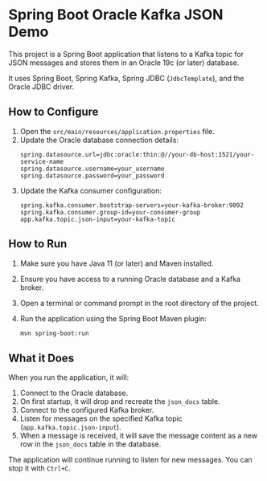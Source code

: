 # Spring Boot Oracle Kafka JSON Demo

This project is a Spring Boot application that listens to a Kafka topic for JSON messages and stores them in an Oracle 19c (or later) database.

It uses Spring Boot, Spring Kafka, Spring JDBC (`JdbcTemplate`), and the Oracle JDBC driver.

## How to Configure

1.  Open the `src/main/resources/application.properties` file.
2.  Update the Oracle database connection details:
    ```properties
    spring.datasource.url=jdbc:oracle:thin:@//your-db-host:1521/your-service-name
    spring.datasource.username=your_username
    spring.datasource.password=your_password
    ```
3.  Update the Kafka consumer configuration:
    ```properties
    spring.kafka.consumer.bootstrap-servers=your-kafka-broker:9092
    spring.kafka.consumer.group-id=your-consumer-group
    app.kafka.topic.json-input=your-kafka-topic
    ```

## How to Run

1.  Make sure you have Java 11 (or later) and Maven installed.
2.  Ensure you have access to a running Oracle database and a Kafka broker.
3.  Open a terminal or command prompt in the root directory of the project.
4.  Run the application using the Spring Boot Maven plugin:

    ```bash
    mvn spring-boot:run
    ```

## What it Does

When you run the application, it will:
1.  Connect to the Oracle database.
2.  On first startup, it will drop and recreate the `json_docs` table.
3.  Connect to the configured Kafka broker.
4.  Listen for messages on the specified Kafka topic (`app.kafka.topic.json-input`).
5.  When a message is received, it will save the message content as a new row in the `json_docs` table in the database.

The application will continue running to listen for new messages. You can stop it with `Ctrl+C`.
